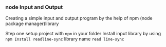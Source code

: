 ### node Input and Output

Creating  a simple input and output program by the help of npm (node package manager)library

Step one
setup project with ```npm``` in your folder
Install input library by using ```npm Install readline-sync```
library name `read line-sync`